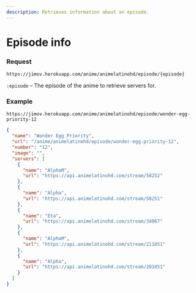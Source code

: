 ```yaml
---
description: Retrieves information about an episode.
---
```


# Episode info

### Request

```url
https://jimov.herokuapp.com/anime/animelatinohd/episode/{episode}
```

`:episode`⁣ – The episode of the anime to retrieve servers for.

### Example

```http
https://jimov.herokuapp.com/anime/animelatinohd/episode/wonder-egg-priority-12
```

```json
{
  "name": "Wonder Egg Priority",
  "url": "/anime/animelatinohd/episode/wonder-egg-priority-12",
  "number": "12",
  "image": "",
  "servers": [
    {
      "name": "AlphaM",
      "url": "https://api.animelatinohd.com/stream/58252"
    },
    {
      "name": "Alpha",
      "url": "https://api.animelatinohd.com/stream/58251"
    },
    {
      "name": "Eta",
      "url": "https://api.animelatinohd.com/stream/34067"
    },
    {
      "name": "AlphaM",
      "url": "https://api.animelatinohd.com/stream/211851"
    },
    {
      "name": "Alpha",
      "url": "https://api.animelatinohd.com/stream/201851"
    }
  ]
}
```
